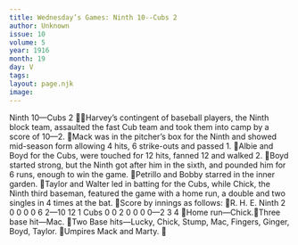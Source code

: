 ```yaml
---
title: Wednesday’s Games: Ninth 10--Cubs 2
author: Unknown
issue: 10
volume: 5
year: 1916
month: 19
day: V
tags:
layout: page.njk
image:
---
```

Ninth 10—Cubs 2 Harvey’s contingent of baseball players, the Ninth block team, assaulted the fast Cub team and took them into camp by a score of 10—2. Mack was in the pitcher’s box for the Ninth and showed mid-season form allowing 4 hits, 6 strike-outs and passed 1. Albie and Boyd for the Cubs, were touched for 12 hits, fanned 12 and walked 2. Boyd started strong, but the Ninth got after him in the sixth, and pounded him for 6 runs, enough to win the game. Petrillo and Bobby starred in the inner garden. Taylor and Walter led in batting for the Cubs, while Chick, the Ninth third baseman, featured the game with a home run, a double and two singles in 4 times at the bat. Score by innings as follows: R. H. E. Ninth 2 0 0 0 0 6 2—10 12 1 Cubs 0 0 2 0 0 0 0—2 3 4 Home run—Chick.Three base hit—Mac. Two Base hits—Lucky, Chick, Stump, Mac, Fingers, Ginger, Boyd, Taylor. Umpires Mack and Marty. 
